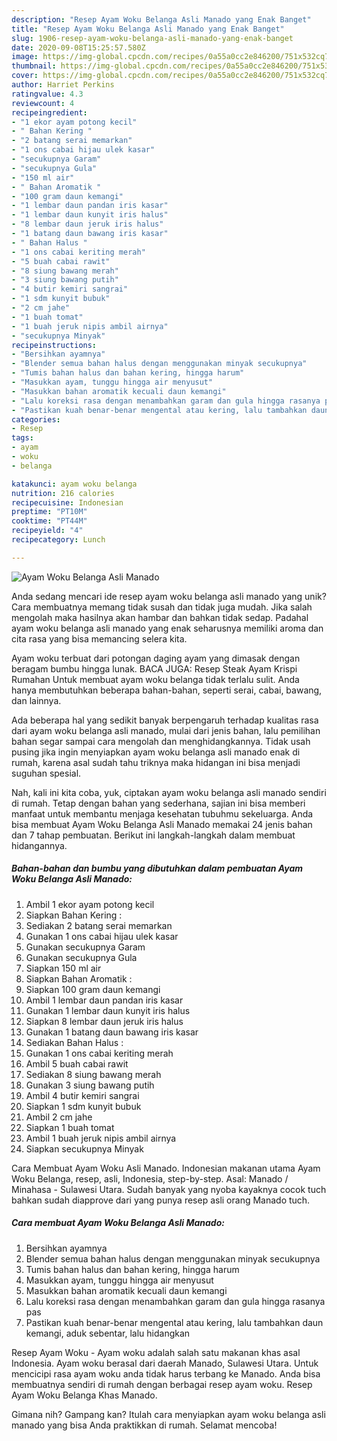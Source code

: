 ```yaml
---
description: "Resep Ayam Woku Belanga Asli Manado yang Enak Banget"
title: "Resep Ayam Woku Belanga Asli Manado yang Enak Banget"
slug: 1906-resep-ayam-woku-belanga-asli-manado-yang-enak-banget
date: 2020-09-08T15:25:57.580Z
image: https://img-global.cpcdn.com/recipes/0a55a0cc2e846200/751x532cq70/ayam-woku-belanga-asli-manado-foto-resep-utama.jpg
thumbnail: https://img-global.cpcdn.com/recipes/0a55a0cc2e846200/751x532cq70/ayam-woku-belanga-asli-manado-foto-resep-utama.jpg
cover: https://img-global.cpcdn.com/recipes/0a55a0cc2e846200/751x532cq70/ayam-woku-belanga-asli-manado-foto-resep-utama.jpg
author: Harriet Perkins
ratingvalue: 4.3
reviewcount: 4
recipeingredient:
- "1 ekor ayam potong kecil"
- " Bahan Kering "
- "2 batang serai memarkan"
- "1 ons cabai hijau ulek kasar"
- "secukupnya Garam"
- "secukupnya Gula"
- "150 ml air"
- " Bahan Aromatik "
- "100 gram daun kemangi"
- "1 lembar daun pandan iris kasar"
- "1 lembar daun kunyit iris halus"
- "8 lembar daun jeruk iris halus"
- "1 batang daun bawang iris kasar"
- " Bahan Halus "
- "1 ons cabai keriting merah"
- "5 buah cabai rawit"
- "8 siung bawang merah"
- "3 siung bawang putih"
- "4 butir kemiri sangrai"
- "1 sdm kunyit bubuk"
- "2 cm jahe"
- "1 buah tomat"
- "1 buah jeruk nipis ambil airnya"
- "secukupnya Minyak"
recipeinstructions:
- "Bersihkan ayamnya"
- "Blender semua bahan halus dengan menggunakan minyak secukupnya"
- "Tumis bahan halus dan bahan kering, hingga harum"
- "Masukkan ayam, tunggu hingga air menyusut"
- "Masukkan bahan aromatik kecuali daun kemangi"
- "Lalu koreksi rasa dengan menambahkan garam dan gula hingga rasanya pas"
- "Pastikan kuah benar-benar mengental atau kering, lalu tambahkan daun kemangi, aduk sebentar, lalu hidangkan"
categories:
- Resep
tags:
- ayam
- woku
- belanga

katakunci: ayam woku belanga 
nutrition: 216 calories
recipecuisine: Indonesian
preptime: "PT10M"
cooktime: "PT44M"
recipeyield: "4"
recipecategory: Lunch

---
```



![Ayam Woku Belanga Asli Manado](https://img-global.cpcdn.com/recipes/0a55a0cc2e846200/751x532cq70/ayam-woku-belanga-asli-manado-foto-resep-utama.jpg)

Anda sedang mencari ide resep ayam woku belanga asli manado yang unik? Cara membuatnya memang tidak susah dan tidak juga mudah. Jika salah mengolah maka hasilnya akan hambar dan bahkan tidak sedap. Padahal ayam woku belanga asli manado yang enak seharusnya memiliki aroma dan cita rasa yang bisa memancing selera kita.

Ayam woku terbuat dari potongan daging ayam yang dimasak dengan beragam bumbu hingga lunak. BACA JUGA: Resep Steak Ayam Krispi Rumahan Untuk membuat ayam woku belanga tidak terlalu sulit. Anda hanya membutuhkan beberapa bahan-bahan, seperti serai, cabai, bawang, dan lainnya.

Ada beberapa hal yang sedikit banyak berpengaruh terhadap kualitas rasa dari ayam woku belanga asli manado, mulai dari jenis bahan, lalu pemilihan bahan segar sampai cara mengolah dan menghidangkannya. Tidak usah pusing jika ingin menyiapkan ayam woku belanga asli manado enak di rumah, karena asal sudah tahu triknya maka hidangan ini bisa menjadi suguhan spesial.


Nah, kali ini kita coba, yuk, ciptakan ayam woku belanga asli manado sendiri di rumah. Tetap dengan bahan yang sederhana, sajian ini bisa memberi manfaat untuk membantu menjaga kesehatan tubuhmu sekeluarga. Anda bisa membuat Ayam Woku Belanga Asli Manado memakai 24 jenis bahan dan 7 tahap pembuatan. Berikut ini langkah-langkah dalam membuat hidangannya.

<!--inarticleads1-->

##### Bahan-bahan dan bumbu yang dibutuhkan dalam pembuatan Ayam Woku Belanga Asli Manado:

1. Ambil 1 ekor ayam potong kecil
1. Siapkan  Bahan Kering :
1. Sediakan 2 batang serai memarkan
1. Gunakan 1 ons cabai hijau ulek kasar
1. Gunakan secukupnya Garam
1. Gunakan secukupnya Gula
1. Siapkan 150 ml air
1. Siapkan  Bahan Aromatik :
1. Siapkan 100 gram daun kemangi
1. Ambil 1 lembar daun pandan iris kasar
1. Gunakan 1 lembar daun kunyit iris halus
1. Siapkan 8 lembar daun jeruk iris halus
1. Gunakan 1 batang daun bawang iris kasar
1. Sediakan  Bahan Halus :
1. Gunakan 1 ons cabai keriting merah
1. Ambil 5 buah cabai rawit
1. Sediakan 8 siung bawang merah
1. Gunakan 3 siung bawang putih
1. Ambil 4 butir kemiri sangrai
1. Siapkan 1 sdm kunyit bubuk
1. Ambil 2 cm jahe
1. Siapkan 1 buah tomat
1. Ambil 1 buah jeruk nipis ambil airnya
1. Siapkan secukupnya Minyak


Cara Membuat Ayam Woku Asli Manado. Indonesian makanan utama Ayam Woku Belanga, resep, asli, Indonesia, step-by-step. Asal: Manado / Minahasa - Sulawesi Utara. Sudah banyak yang nyoba kayaknya cocok tuch bahkan sudah diapprove dari yang punya resep asli orang Manado tuch. 

<!--inarticleads2-->

##### Cara membuat Ayam Woku Belanga Asli Manado:

1. Bersihkan ayamnya
1. Blender semua bahan halus dengan menggunakan minyak secukupnya
1. Tumis bahan halus dan bahan kering, hingga harum
1. Masukkan ayam, tunggu hingga air menyusut
1. Masukkan bahan aromatik kecuali daun kemangi
1. Lalu koreksi rasa dengan menambahkan garam dan gula hingga rasanya pas
1. Pastikan kuah benar-benar mengental atau kering, lalu tambahkan daun kemangi, aduk sebentar, lalu hidangkan


Resep Ayam Woku - Ayam woku adalah salah satu makanan khas asal Indonesia. Ayam woku berasal dari daerah Manado, Sulawesi Utara. Untuk mencicipi rasa ayam woku anda tidak harus terbang ke Manado. Anda bisa membuatnya sendiri di rumah dengan berbagai resep ayam woku. Resep Ayam Woku Belanga Khas Manado. 

Gimana nih? Gampang kan? Itulah cara menyiapkan ayam woku belanga asli manado yang bisa Anda praktikkan di rumah. Selamat mencoba!
